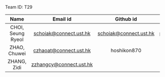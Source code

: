 
Team ID: T29

|        Name       |         Email id        |        Github id       |      dev branch id      |
|:-----------------:|:-----------------------:|:----------------------:|:-----------------------:|
| CHOI, Seung Ryeol | schoiak@connect.ust.hk  | schoiak@connect.ust.hk | part_a_choi_seung_ryeol |
| ZHAO, Chuwei      | czhaoat@connect.ust.hk  | hoshikon870            | part_b_zhao_chuwei      |
| ZHANG, Zidi       | zzhangcy@connect.ust.hk |                        | part_c_zhang_zidi       |


